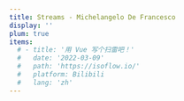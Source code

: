 ```yaml
---
title: Streams - Michelangelo De Francesco
display: ''
plum: true
items:
  # - title: '用 Vue 写个扫雷吧！'
  #   date: '2022-03-09'
  #   path: 'https://isoflow.io/'
  #   platform: Bilibili
  #   lang: 'zh'
---
```


<SubNav />

<!-- <div slide-enter> -->

<!-- <div i-ri:vidicon-2-line mr2 />
<span op50>Live streaming at <a href="https://www.youtube.com/" target="_blank">YouTube</a> & <a href="https://space.bilibili.com/" target="_blank">uj</a></span>

</div> -->

<ListPosts :posts="frontmatter.items ? frontmatter.items.reverse(): []" />
